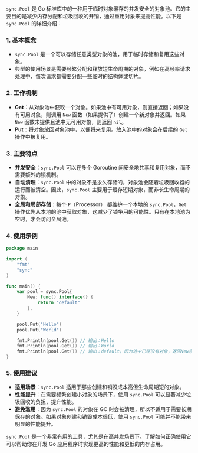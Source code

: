 `sync.Pool` 是 Go 标准库中的一种用于临时对象缓存的并发安全的对象池。它的主要目的是减少内存分配和垃圾回收的开销，通过重用对象来提高性能。以下是 `sync.Pool` 的详细介绍：

### 1. **基本概念**
- `sync.Pool` 是一个可以存储任意类型对象的池，用于临时存储和复用这些对象。
- 典型的使用场景是需要频繁分配和释放短生命周期的对象，例如在高频率请求处理中，每次请求都需要分配一些临时的结构体或切片。

### 2. **工作机制**
- **Get**：从对象池中获取一个对象。如果池中有可用对象，则直接返回；如果没有可用对象，则调用 `New` 函数（如果提供了）创建一个新对象并返回。如果 `New` 函数未提供且池中无可用对象，则返回 `nil`。
- **Put**：将对象放回对象池中，以便将来复用。放入池中的对象会在后续的 `Get` 操作中被复用。

### 3. **主要特点**
- **并发安全**：`sync.Pool` 可以在多个 Goroutine 间安全地共享和复用对象，而不需要额外的锁机制。
- **自动清理**：`sync.Pool` 中的对象不是永久存储的，对象池会随着垃圾回收器的运行而被清空。因此，`sync.Pool` 主要用于缓存短期对象，而非长生命周期的对象。
- **全局和局部存储**：每个 `P`（Processor） 都维护一个本地的 `sync.Pool`，`Get` 操作优先从本地的池中获取对象，这减少了锁争用的可能性。只有在本地池为空时，才会访问全局池。

### 4. **使用示例**
```go
package main

import (
    "fmt"
    "sync"
)

func main() {
    var pool = sync.Pool{
        New: func() interface{} {
            return "default"
        },
    }

    pool.Put("Hello")
    pool.Put("World")

    fmt.Println(pool.Get()) // 输出：Hello
    fmt.Println(pool.Get()) // 输出：World
    fmt.Println(pool.Get()) // 输出：default，因为池中已经没有对象，返回New创建的对象
}
```

### 5. **使用建议**
- **适用场景**：`sync.Pool` 适用于那些创建和销毁成本高但生命周期短的对象。
- **性能提升**：在需要频繁创建小对象的场景下，使用 `sync.Pool` 可以显著减少垃圾回收的负担，提升性能。
- **避免滥用**：因为 `sync.Pool` 的对象在 GC 时会被清理，所以不适用于需要长期保存的对象。如果对象创建和销毁成本很低，使用 `sync.Pool` 可能并不能带来明显的性能提升。

`sync.Pool` 是一个非常有用的工具，尤其是在高并发场景下。了解如何正确使用它可以帮助你在开发 Go 应用程序时实现更高的性能和更低的内存占用。